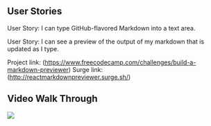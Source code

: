 ## User Stories

User Story: I can type GitHub-flavored Markdown into a text area.

User Story: I can see a preview of the output of my markdown that is updated as I type.

Project link: (https://www.freecodecamp.com/challenges/build-a-markdown-previewer)
Surge link: (http://reactmarkdownpreviewer.surge.sh/)


## Video Walk Through
![](https://github.com/kuanhsuh/jscalculator/blob/master/demo.gif)
